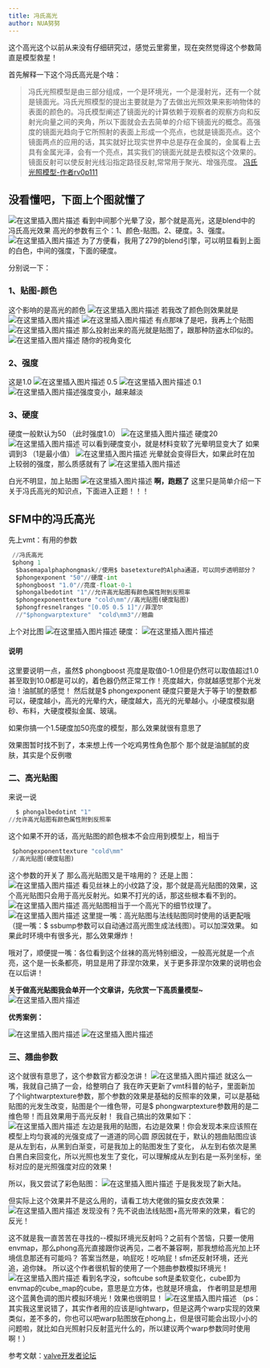 ```yaml
---
title: 冯氏高光
author: NUA努努
---
```






这个高光这个以前从来没有仔细研究过，感觉云里雾里，现在突然觉得这个参数简直是模型救星！

首先解释一下这个冯氏高光是个啥：

> 冯氏光照模型是由三部分组成，一个是环境光，一个是漫射光，还有一个就是镜面光。冯氏光照模型的提出主要就是为了去做出光照效果来影响物体的表面的颜色的。冯氏模型阐述了镜面光的计算依赖于观察者的观察方向和反射光向量之间的夹角，所以下面就会去去简单的介绍下镜面光的概念。高强度的镜面光趋向于它所照射的表面上形成一个亮点，也就是镜面亮点。这个镜面两点的应用的话，其实就好比现实世界中总是存在金属的，金属看上去具有金属光泽，会有一个亮点，其实我们的镜面光就是去模拟这个效果的。镜面反射可以使反射光线沿指定路径反射,常常用于聚光、增强亮度。
> [冯氏光照模型-作者rv0p111](https://blog.csdn.net/ZCMUCZX/article/details/79683263)

## 没看懂吧，下面上个图就懂了
![在这里插入图片描述](https://pic.downk.cc/item/5ec37a7bc2a9a83be5bcf085.png)
看到中间那个光晕了没，那个就是高光，这是blend中的冯氏高光效果
高光的参数有三个：1、颜色-贴图。2、硬度。3、强度。
![在这里插入图片描述](https://pic.downk.cc/item/5ec37a7bc2a9a83be5bcf088.png)
为了方便看，我用了279的blend引擎，可以明显看到上面的白色，中间的强度，下面的硬度。

分别说一下：
### 1、贴图-颜色
这个影响的是高光的颜色
![在这里插入图片描述](https://pic.downk.cc/item/5ec37a7bc2a9a83be5bcf08b.png)
若我改了颜色则效果就是
![在这里插入图片描述](https://pic.downk.cc/item/5ec37a7bc2a9a83be5bcf08f.png)
![在这里插入图片描述](https://pic.downk.cc/item/5ec37a7bc2a9a83be5bcf081.png)
有点那味了是吧，我再上个贴图
![在这里插入图片描述](https://pic.downk.cc/item/5ec37a7fc2a9a83be5bcf65e.png)
那么投射出来的高光就是贴图了，跟那种防盗水印似的。
![在这里插入图片描述](https://pic.downk.cc/item/5ec37a7fc2a9a83be5bcf661.png)
随你的视角变化


### 2、强度
这是1.0
![在这里插入图片描述](https://pic.downk.cc/item/5ec37a7fc2a9a83be5bcf663.png)
0.5
![在这里插入图片描述](https://pic.downk.cc/item/5ec37a7fc2a9a83be5bcf666.png)
0.1
![在这里插入图片描述](https://pic.downk.cc/item/5ec37a7fc2a9a83be5bcf66b.png)强度变小，越来越淡

### 3、硬度
硬度一般默认为50 （此时强度1.0）
![在这里插入图片描述](https://pic.downk.cc/item/5ec37a83c2a9a83be5bcfc9f.png)
硬度20
![在这里插入图片描述](https://pic.downk.cc/item/5ec37a83c2a9a83be5bcfca1.png)
可以看到硬度变小，就是材料变软了光晕明显变大了
如果调到3      （1是最小值）
![在这里插入图片描述](https://pic.downk.cc/item/5ec37a83c2a9a83be5bcfca4.png)
光晕就会变得巨大，如果此时在加上较弱的强度，那么质感就有了
![在这里插入图片描述](https://pic.downk.cc/item/5ec37a83c2a9a83be5bcfca6.png)

白光不明显，加上贴图
![在这里插入图片描述](https://pic.downk.cc/item/5ec37a83c2a9a83be5bcfcab.png)
**啊，跑题了**
这里只是简单介绍一下关于冯氏高光的知识点，下面进入正题！！！

## SFM中的冯氏高光
先上vmt：有用的参数

```python
 //冯氏高光
 $phong 1
  $basemapalphaphongmask//使用$ basetexture的Alpha通道，可以同步透明部分？
  $phongexponent "50"//硬度-int
  $phongboost "1.0"//亮度-float-0-1
  $phongalbedotint "1"//允许高光贴图有颜色属性附到反照率
  $phongexponenttexture "cold\mm"//高光贴图(硬度贴图)
  $phongfresnelranges "[0.05 0.5 1]"//菲涅尔
  //"$phongwarptexture"  "cold\mm3"//翘曲
```
上个对比图
![在这里插入图片描述](https://pic.downk.cc/item/5ec37a87c2a9a83be5bd02d1.png)
硬度：
![在这里插入图片描述](https://pic.downk.cc/item/5ec37a87c2a9a83be5bd02c3.png)
#### 说明
这里要说明一点，虽然$ phongboost 亮度是取值0-1.0但是仍然可以取值超过1.0甚至取到10.0都是可以的，着色器仍然正常工作！亮度越大，你就越感觉那个光发油！油腻腻的感觉！
然后就是$ phongexponent 硬度只要是大于等于1的整数都可以，硬度越小，高光的光晕约大，硬度越大，高光的光晕越小。小硬度模拟磨砂、布料，大硬度模拟金属、玻璃。

如果你搞一个1.5硬度加50亮度的模型，那么效果就很有意思了

效果图暂时找不到了，本来想上传一个吃鸡男性角色那个
那个就是油腻腻的皮肤，其实是个反例嗷


### 二、高光贴图

来说一说

```python
  $ phongalbedotint "1"
//允许高光贴图有颜色属性附到反照率
```

这个如果不开的话，高光贴图的颜色根本不会应用到模型上，相当于

```python
 $phongexponenttexture "cold\mm"
 //高光贴图(硬度贴图)
```

这个参数的开关了
那么高光贴图又是干啥用的？
还是上图：
![在这里插入图片描述](https://pic.downk.cc/item/5ec37a87c2a9a83be5bd02c6.png)
看见丝袜上的小纹路了没，那个就是高光贴图的效果，这个高光贴图只会用于高光反射光。如果不打光的话，那这些根本看不到的。
![在这里插入图片描述](https://pic.downk.cc/item/5ec37a87c2a9a83be5bd02ca.png)
高光贴图相当于一个高光下的细节纹理了。
![在这里插入图片描述](https://pic.downk.cc/item/5ec37a87c2a9a83be5bd02cc.png)
这里提一嘴：高光贴图与法线贴图同时使用的话更配哦（提一嘴：$ ssbump参数可以自动通过高光图生成法线图）。可以加深效果。
如果此时环境中有很多光，那么效果爆炸！

哦对了，顺便提一嘴：各位看到这个丝袜的高光特别细没，一般高光就是一个点亮，这个是一长条都亮，明显是用了菲涅尔效果，关于更多菲涅尔效果的说明也会在以后讲！

**关于做高光贴图我会单开一个文章讲，先欣赏一下高质量模型~**
![在这里插入图片描述](https://pic.downk.cc/item/5ec37a8bc2a9a83be5bd0974.png)



 **优秀案例：**



![在这里插入图片描述](https://pic.downk.cc/item/5ec37a8bc2a9a83be5bd0978.png)
![在这里插入图片描述](https://pic.downk.cc/item/5ec37a8bc2a9a83be5bd097d.png)

### 三、翘曲参数
这个就很有意思了，这个参数官方都没怎讲！
![在这里插入图片描述](https://pic.downk.cc/item/5ec37a8bc2a9a83be5bd0983.png)
就这么一嘴，我就自己搞了一会，给整明白了
我在昨天更新了vmt科普的帖子，里面新加了个lightwarptexture参数，那个参数的效果是基础的反照率的效果，可以是基础贴图的光发生改变，贴图是个一维色带，可是$ phongwarptexture参数用的是二维色带！而且效果用于高光反射！
我自己搞出的效果如下：
![在这里插入图片描述](https://pic.downk.cc/item/5ec37a8bc2a9a83be5bd0971.png)
左边是我用的贴图，右边是效果！你会发现本来应该照在模型上均匀衰减的光强变成了一道道的同心圆
原因就在于，默认的翘曲贴图应该是从左到右，从黑到白渐变，可是我加上的贴图发生了变化，
从左到右依次是黑白黑白来回变化，所以光照也发生了变化，可以理解成从左到右是一系列坐标，坐标对应的是光照强度对应的效果！

所以，我又尝试了彩色贴图：
![在这里插入图片描述](https://pic.downk.cc/item/5ec37a94c2a9a83be5bd17a1.png)
于是我发现了新大陆。

但实际上这个效果并不是这么用的，请看工坊大佬做的猫女皮衣效果：
![在这里插入图片描述](https://img-blog.csdnimg.cn/20200321210654838.png?x-oss-process=image/watermark,type_ZmFuZ3poZW5naGVpdGk,shadow_10,text_aHR0cHM6Ly9ibG9nLmNzZG4ubmV0L3dlaXhpbl80NDU0Njg2NQ==,size_16,color_FFFFFF,t_70)
发现没有？先不说由法线贴图+高光带来的效果，看它的反光！

这不就是我一直苦苦在寻找的--模拟环境光反射吗？之前有个苦恼，只要一使用envmap，那么phong高光直接跟你说再见，二者不兼容啊，那我想给高光加上环境信息那还有可能吗？
答案当然是，响屁吃！吃响屁！sfm还反射环境，还光追，追你妹。
所以这个作者很机智的使用了一个翘曲参数模拟环境光！
![在这里插入图片描述](https://img-blog.csdnimg.cn/20200321214251792.png?x-oss-process=image/watermark,type_ZmFuZ3poZW5naGVpdGk,shadow_10,text_aHR0cHM6Ly9ibG9nLmNzZG4ubmV0L3dlaXhpbl80NDU0Njg2NQ==,size_16,color_FFFFFF,t_70)
看到名字没，softcube
soft是柔软变化，cube即为envmap的cube_map的cube，意思是立方体，也就是环境盒，
作者明显是想用这个蓝黄色调的图片模拟环境光！效果也很明显！
![在这里插入图片描述](https://img-blog.csdnimg.cn/20200321214554757.png?x-oss-process=image/watermark,type_ZmFuZ3poZW5naGVpdGk,shadow_10,text_aHR0cHM6Ly9ibG9nLmNzZG4ubmV0L3dlaXhpbl80NDU0Njg2NQ==,size_16,color_FFFFFF,t_70)
（ps：其实我这里说错了，其实作者用的应该是lightwarp，但是这两个warp实现的效果类似，差不多的，你也可以吧warp贴图放在phong上，但是很可能会出现小小的问题啦，就比如白光照射只反射蓝光什么的，所以建议两个warp参数同时使用啊！）

参考文献：[valve开发者论坛](https://developer.valvesoftware.com/wiki/)


